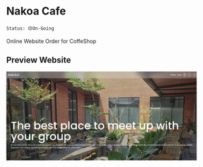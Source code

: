 # Nakoa Cafe
`Status: 🟡On-Going`

Online Website Order for CoffeShop

## Preview Website
<!-- Add Image in here -->
<div align="center" > 
<img src="./landing_page.png"
/>
</div>

